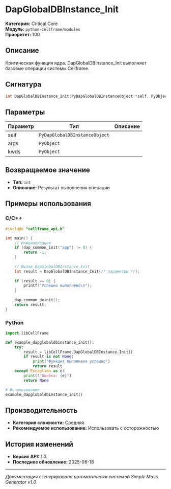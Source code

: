 # DapGlobalDBInstance_Init

**Категория:** Critical Core  
**Модуль:** `python-cellframe/modules`  
**Приоритет:** 100

## Описание
Критическая функция ядра. DapGlobalDBInstance_Init выполняет базовые операции системы Cellframe.

## Сигнатура
```c
int DapGlobalDBInstance_Init(PyDapGlobalDBInstanceObject *self, PyObject *args, PyObject *kwds) {
```

## Параметры
| Параметр | Тип | Описание |
|----------|-----|----------|
| self | `PyDapGlobalDBInstanceObject` |  |
| args | `PyObject` |  |
| kwds | `PyObject` |  |


## Возвращаемое значение
- **Тип:** `int`
- **Описание:** Результат выполнения операции

## Примеры использования

### C/C++
```c
#include "cellframe_api.h"

int main() {
    // Инициализация
    if (dap_common_init("app") != 0) {
        return -1;
    }
    
    // Вызов DapGlobalDBInstance_Init
    int result = DapGlobalDBInstance_Init(/* параметры */);
    
    if (result == 0) {
        printf("Успешно выполнено\n");
    }
    
    dap_common_deinit();
    return result;
}
```

### Python
```python
import libCellFrame

def example_dapglobaldbinstance_init():
    try:
        result = libCellFrame.DapGlobalDBInstance.Init()
        if result is not None:
            print("Функция выполнена успешно")
            return result
    except Exception as e:
        print(f"Ошибка: {e}")
        return None

# Использование
example_dapglobaldbinstance_init()
```

## Производительность
- **Категория сложности:** Средняя
- **Рекомендуемое использование:** Использовать с осторожностью

## История изменений
- **Версия API:** 1.0
- **Последнее обновление:** 2025-06-18

---
*Документация сгенерирована автоматически системой Simple Mass Generator v1.0*
